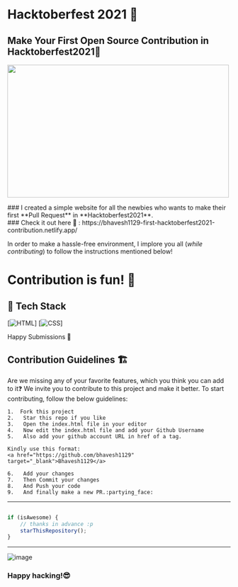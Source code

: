 
# Hacktoberfest 2021 👋
## Make Your First Open Source Contribution in Hacktoberfest2021:rocket:
<p align="center">
 
<img src="https://github.com/bhavesh1129/First-Hacktoberfest2021-Contribution/blob/main/img/logo.svg" height="300px" width="500px"></img>

</p>
### I created a simple website for all the newbies who wants to make their first **Pull Request** in **Hacktoberfest2021**. <br/>
### Check it out here 🧐 : https://bhavesh1129-first-hacktoberfest2021-contribution.netlify.app/

In order to make a hassle-free environment, I implore you all (_while contributing_) to follow the instructions mentioned below!

# Contribution is fun! 🧡

## 📌 Tech Stack
[![HTML](https://img.shields.io/badge/html5%20-%23E34F26.svg?&style=for-the-badge&logo=html5&logoColor=white)]
[![CSS](https://img.shields.io/badge/css3%20-%231572B6.svg?&style=for-the-badge&logo=css3&logoColor=white)]



Happy Submissions :slightly_smiling_face:

## Contribution Guidelines 🏗

Are we missing any of your favorite features, which you think you can add to it❓ We invite you to contribute to this project and make it better. 
To start contributing, follow the below guidelines: 
```
1.  Fork this project
2.   Star this repo if you like
3.   Open the index.html file in your editor
4.   Now edit the index.html file and add your Github Username
5.   Also add your github account URL in href of a tag.

Kindly use this format:
<a href="https://github.com/bhavesh1129" target="_blank">Bhavesh1129</a>

6.   Add your changes
7.   Then Commit your changes
8.   And Push your code
9.   And finally make a new PR.:partying_face:
```




---------

```javascript

if (isAwesome) {
    // thanks in advance :p
    starThisRepository();
}

```

-----------
![image](https://github.githubassets.com/images/modules/site/home/footer-illustration.svg)

### Happy hacking!:sunglasses:
